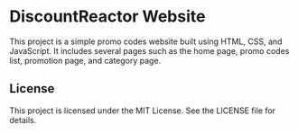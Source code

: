 # DiscountReactor Website

This project is a simple promo codes website built using HTML, CSS, and JavaScript. It includes several pages such as the home page, promo codes list, promotion page, and category page.

## License

This project is licensed under the MIT License. See the LICENSE file for details.
